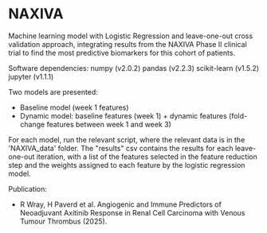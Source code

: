 # NAXIVA

Machine learning model with Logistic Regression and leave-one-out cross validation approach,
  integrating results from the NAXIVA Phase II clinical trial to find the most predictive
  biomarkers for this cohort of patients.
  
  Software dependencies:
  numpy (v2.0.2)
  pandas (v2.2.3)
  scikit-learn (v1.5.2)
  jupyter (v1.1.1)
  
  Two models are presented:
  - Baseline model (week 1 features)
  - Dynamic model: baseline features (week 1) + dynamic features (fold-change features between week 1 and week 3)
  
  For each model, run the relevant script, where the relevant data is in the 'NAXIVA_data' folder. The "results" csv contains the results for each leave-one-out iteration, with a list of the features selected in the feature reduction step and the weights assigned to each feature by the logistic regression model.

  Publication:
  - R Wray, H Paverd et al. Angiogenic and Immune Predictors of Neoadjuvant Axitinib Response in Renal Cell Carcinoma with Venous Tumour Thrombus (2025).
